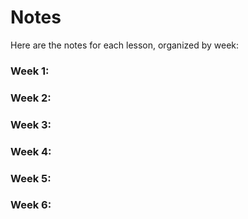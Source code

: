 # Notes

Here are the notes for each lesson, organized by week:

### Week 1: 
### Week 2:
### Week 3:
### Week 4:
### Week 5:
### Week 6:
